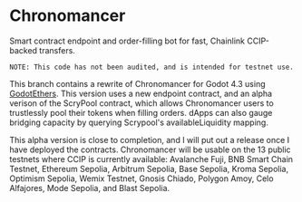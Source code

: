 # Chronomancer
Smart contract endpoint and order-filling bot for fast, Chainlink CCIP-backed transfers.

`NOTE: This code has not been audited, and is intended for testnet use.`

This branch contains a rewrite of Chronomancer for Godot 4.3 using [GodotEthers](https://github.com/Cactoidal/GodotEthersV3).  This version uses a new endpoint contract, and an alpha verison of the ScryPool contract, which allows Chronomancer users to trustlessly pool their tokens when filling orders.  dApps can also gauge bridging capacity by querying Scrypool's availableLiquidity mapping.

This alpha version is close to completion, and I will put out a release once I have deployed the contracts.  Chronomancer will be usable on the 13 public testnets where CCIP is currently available: Avalanche Fuji, BNB Smart Chain Testnet, Ethereum Sepolia, Arbitrum Sepolia, Base Sepolia, Kroma Sepolia, Optimism Sepolia, Wemix Testnet, Gnosis Chiado, Polygon Amoy, Celo Alfajores, Mode Sepolia, and Blast Sepolia.



